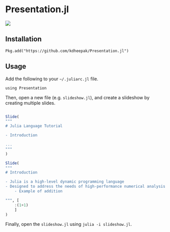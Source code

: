 # Presentation.jl

[![](https://user-images.githubusercontent.com/1813121/40890475-d49ef4c2-6733-11e8-8c67-7a0b21113022.gif)](https://asciinema.org/a/FONgs1emrdZgtyFMTrihclvYu)

## Installation

```
Pkg.add("https://github.com/kdheepak/Presentation.jl")
```

## Usage

Add the following to your `~/.juliarc.jl` file.

```
using Presentation
```

Then, open a new file (e.g. `slideshow.jl`), and create a slideshow by creating multiple slides.

```julia

Slide(
"""
# Julia Language Tutorial

- Introduction

...
"""
)

Slide(
"""
# Introduction

- Julia is a high-level dynamic programming language
- Designed to address the needs of high-performance numerical analysis and computational science
    - Example of addition

""", [
    :(1+1)
    ]
)

```

Finally, open the `slideshow.jl` using `julia -i slideshow.jl`.
